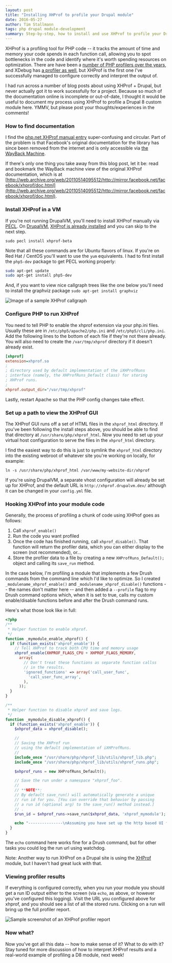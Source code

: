 ```yaml
---
layout: post
title: "Installing XHProf to profile your Drupal module"
date: 2016-05-27
author: Tim Stallmann
tags: php drupal module-development
summary: Step-by-step, how to install and use XHProf to profile your Drupal module.
---
```


XHProf is a profiling tool for PHP code -- it tracks the amount of time and memory your code spends in each function call, allowing you to spot bottlenecks in the code and identify where it's worth spending resources on optimization. There are have been a [number of PHP profilers over the years](http://www.linuxjournal.com/article/7213), and XDebug has [a profiler as well](https://xdebug.org/docs/profiler), but XHProf is the first one I've successfully managed to configure correctly and interpret the output of.

I had run across a number of blog posts about using XHProf + Drupal, but never actually got it to work sucessfully for a project. Because so much of the documentation online is incomplete or out-of-date, I thought it would be useful to document my process using XHProf to profile a Drupal 8 custom module here. YMMV, but please post your thoughts/experiences in the comments!

### How to find documentation

I find the [php.net XHProf manual entry](http://php.net/manual/en/book.xhprof.php) super-confusing and circular. Part of the problem is that Facebook's original documentation for the library has since been removed from the internet and is only accessible via [the WayBack Machine](http://web.archive.org).

If there's only one thing you take away from this blog post, let it be: read and bookmark the WayBack machine view of the original XHProf documentation, which is at [http://web.archive.org/web/20110514095512/http://mirror.facebook.net/facebook/xhprof/doc.html](http://web.archive.org/web/20110514095512/http://mirror.facebook.net/facebook/xhprof/doc.html).

### Install XHProf in a VM

If you're not running DrupalVM, you'll need to install XHProf manually via [PECL](https://pecl.php.net/). On [DrupalVM](http://docs.drupalvm.com/en/latest/), [XHProf is already installed](http://docs.drupalvm.com/en/latest/extras/profile-code/#xhprof) and you can skip to the next step.

`sudo pecl install xhprof-beta`

 Note that all these commands are for Ubuntu flavors of linux. If you're on Red Hat / CentOS you'll want to use the `yum` equivalents. I had to first install the `php5-dev` package to get PECL working properly:

```bash
sudo apt-get update
sudo apt-get install php5-dev
```

And, if you want to view nice callgraph trees like the one below you'll need to install the graphviz package `sudo apt-get install graphviz`

<img src="/assets/img/blog/xhprof-callgraph.jpg" alt="Image of a sample XHProf callgraph">

### Configure PHP to run XHProf

You need to tell PHP to enable the xhprof extension via your php.ini files. Usually these are in `/etc/php5/apache2/php.ini` and `/etc/php5/cli/php.ini`. Add the following lines to the bottom of each file if they're not there already. You will also need to create the `/var/tmp/xhprof` directory if it doesn't already exist.

```ini
[xhprof]
extension=xhprof.so
;
; directory used by default implementation of the iXHProfRuns
; interface (namely, the XHProfRuns_Default class) for storing
; XHProf runs.
;
xhprof.output_dir="/var/tmp/xhprof"
```

Lastly, restart Apache so that the PHP config changes take effect.

### Set up a path to view the XHProf GUI

The XHProf GUI runs off a set of HTML files in the `xhprof_html` directory. If you've been following the install steps above, you should be able to find that directory at `/usr/share/php/xhprof_html`. Now you need to set up your virtual host configuration to serve the files in the `xhprof_html` directory.

I find the easiest way to do this is just to symlink the `xhprof_html` directory into the existing webroot of whatever site you're working on locally, for example:

`ln -s /usr/share/php/xhprof_html /var/www/my-website-dir/xhprof`

If you're using DrupalVM, a separate vhost configuration will already be set up for XHProf, and the default URL is `http://xhprof.drupalvm.dev/` although it can be changed in your `config.yml` file.

### Hooking XHProf into your module code

Generally, the process of profiling a chunk of code using XHProf goes as follows:

1. Call `xhprof_enable()`
2. Run the code you want profiled
3. Once the code has finished running, call `xhprof_disable()`. That function will return the profiler data, which you can either display to the screen (not recommended), or...
4. Store the profiler data to a file by creating a new `XHProfRuns_Default();` object and calling its `save_run` method.

In the case below, I'm profiling a module that implements a few Drush commands from the command line which I'd like to optimize. So I created `_modulename_xhprof_enable()` and `_modulename_xhprof_disable()` functions -- the names don't matter here -- and then added a `--profile` flag to my Drush command options which, when it is set to true, calls my custom enable/disable functions before and after the Drush command runs.

Here's what those look like in full:

```php
<?php
/**
 * Helper function to enable xhprof.
 */
function _mymodule_enable_xhprof() {
  if (function_exists('xhprof_enable')) {
    // Tell XHProf to track both CPU time and memory usage
    xhprof_enable(XHPROF_FLAGS_CPU + XHPROF_FLAGS_MEMORY,
      array(
        // Don't treat these functions as separate function callss
        // in the results.
        'ignored_functions' => array('call_user_func',
          'call_user_func_array',
        ),
      ));
  }
}

/**
 * Helper function to disable xhprof and save logs.
 */
function _mymodule_disable_xhprof() {
  if (function_exists('xhprof_enable')) {
    $xhprof_data = xhprof_disable();

    //
    // Saving the XHProf run
    // using the default implementation of iXHProfRuns.
    //
    include_once "/usr/share/php/xhprof_lib/utils/xhprof_lib.php";
    include_once "/usr/share/php/xhprof_lib/utils/xhprof_runs.php";

    $xhprof_runs = new XHProfRuns_Default();

    // Save the run under a namespace "xhprof_foo".
    //
    // **NOTE**:
    // By default save_run() will automatically generate a unique
    // run id for you. [You can override that behavior by passing
    // a run id (optional arg) to the save_run() method instead.]
    // .
    $run_id = $xhprof_runs->save_run($xhprof_data, 'xhprof_mymodule');

    echo "---------------\nAssuming you have set up the http based UI for \nXHProf at some address, you can view run at \nhttp://mywebsiteurl.dev/xhprof/index.php?run=$run_id&source=xhprof_mymodule\n---------------\n";
  }
}
```

The `echo` command here works fine for a Drush command, but for other tasks you could log the run url using watchdog.

Note: Another way to run XHProf on a Drupal site is using the [XHProf](https://www.drupal.org/project/xhprof) module, but I haven't had great luck with that.

### Viewing profiler results

If everything is configured correctly, when you run your module you should get a run ID output either to the screen (via `echo`, as above, or however you've configured this logging). Visit the URL you configured above for xhprof, and you should see a list of all the stored runs. Clicking on a run will bring up the full profiler report.

<img src="/assets/img/blog/xhprof-screenshot.jpg" alt="Sample screenshot of an XHProf profiler report">

### Now what?

Now you've got all this data -- how to make sense of it? What to do with it? Stay tuned for more discussion of how to interpret XHProf results and a real-world example of profiling a D8 module, next week!



